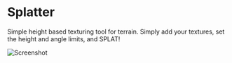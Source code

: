 # Splatter
Simple height based texturing tool for terrain. Simply add your textures, set the height and angle limits, and SPLAT!

![Screenshot](https://user-images.githubusercontent.com/8319419/129263783-6f93281d-46e5-4977-a60b-e57ef00410a5.PNG)
